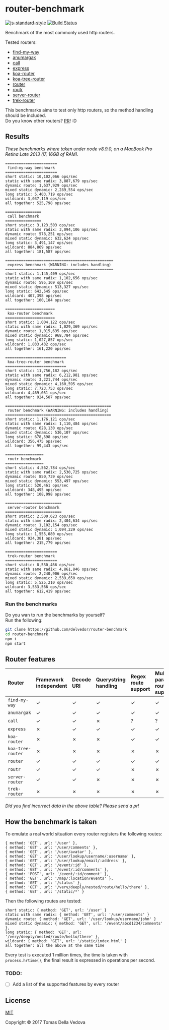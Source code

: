 # router-benchmark

[![js-standard-style](https://img.shields.io/badge/code%20style-standard-brightgreen.svg?style=flat)](http://standardjs.com/) [![Build Status](https://travis-ci.org/delvedor/router-benchmark.svg?branch=master)](https://travis-ci.org/delvedor/router-benchmark)

Benchmark of the most commonly used http routers.

Tested routers:

- [find-my-way](https://github.com/delvedor/find-my-way)
- [anumargak](https://github.com/NaturalIntelligence/anumargak)
- [call](https://github.com/hapijs/call)
- [express](https://www.npmjs.com/package/express)
- [koa-router](https://github.com/alexmingoia/koa-router)
- [koa-tree-router](https://github.com/steambap/koa-tree-router)
- [router](https://github.com/pillarjs/router)
- [routr](https://github.com/yahoo/routr)
- [server-router](https://github.com/yoshuawuyts/server-router)
- [trek-router](https://www.npmjs.com/package/trek-router)

This benchmarks aims to test only http routers, so the method handling should be included.  
Do you know other routers? [PR](https://github.com/delvedor/router-benchmark/pulls)! :D

<a name="results"></a>
## Results
*These benchmarks where taken under node v8.9.0, on a MacBook Pro Retina Late 2013 (i7, 16GB of RAM).*

```
=======================
 find-my-way benchmark
=======================
short static: 10,102,066 ops/sec
static with same radix: 3,887,679 ops/sec
dynamic route: 1,637,929 ops/sec
mixed static dynamic: 2,289,554 ops/sec
long static: 5,403,719 ops/sec
wildcard: 3,037,119 ops/sec
all together: 525,798 ops/sec

================
 call benchmark
================
short static: 3,123,503 ops/sec
static with same radix: 3,094,106 ops/sec
dynamic route: 578,251 ops/sec
mixed static dynamic: 632,624 ops/sec
long static: 3,491,147 ops/sec
wildcard: 884,869 ops/sec
all together: 181,587 ops/sec

================================================
 express benchmark (WARNING: includes handling)
================================================
short static: 1,145,409 ops/sec
static with same radix: 1,102,656 ops/sec
dynamic route: 595,169 ops/sec
mixed static dynamic: 513,327 ops/sec
long static: 642,545 ops/sec
wildcard: 407,398 ops/sec
all together: 100,184 ops/sec

======================
 koa-router benchmark
======================
short static: 1,004,122 ops/sec
static with same radix: 1,029,369 ops/sec
dynamic route: 1,015,635 ops/sec
mixed static dynamic: 968,784 ops/sec
long static: 1,027,857 ops/sec
wildcard: 1,033,432 ops/sec
all together: 161,220 ops/sec

===========================
 koa-tree-router benchmark
===========================
short static: 11,756,182 ops/sec
static with same radix: 6,212,981 ops/sec
dynamic route: 3,221,744 ops/sec
mixed static dynamic: 4,160,595 ops/sec
long static: 7,723,753 ops/sec
wildcard: 4,469,051 ops/sec
all together: 924,587 ops/sec

===============================================
 router benchmark (WARNING: includes handling)
===============================================
short static: 1,176,121 ops/sec
static with same radix: 1,110,484 ops/sec
dynamic route: 628,130 ops/sec
mixed static dynamic: 536,107 ops/sec
long static: 678,598 ops/sec
wildcard: 356,475 ops/sec
all together: 99,443 ops/sec

=================
 routr benchmark
=================
short static: 4,562,784 ops/sec
static with same radix: 2,530,725 ops/sec
dynamic route: 850,739 ops/sec
mixed static dynamic: 553,497 ops/sec
long static: 520,461 ops/sec
wildcard: 348,495 ops/sec
all together: 108,098 ops/sec

=========================
 server-router benchmark
=========================
short static: 2,500,623 ops/sec
static with same radix: 2,404,634 ops/sec
dynamic route: 1,102,154 ops/sec
mixed static dynamic: 1,094,229 ops/sec
long static: 1,555,080 ops/sec
wildcard: 924,381 ops/sec
all together: 215,779 ops/sec

=======================
 trek-router benchmark
=======================
short static: 8,530,466 ops/sec
static with same radix: 4,861,846 ops/sec
dynamic route: 2,240,906 ops/sec
mixed static dynamic: 2,539,650 ops/sec
long static: 5,525,210 ops/sec
wildcard: 3,533,566 ops/sec
all together: 612,419 ops/sec
```

### Run the benchmarks
Do you wan to run the benchmarks by yourself?  
Run the following:
```bash
git clone https://github.com/delvedor/router-benchmark
cd router-benchmark
npm i
npm start
```

<a name="features"></a>
## Router features
| Router | Framework independent    | Decode URI    | Querystring handling   |  Regex route support | Multi-parametric route support |  Max parameter length |
| :------------ | :------------ | :------------ | :--------------------- | :------------------- |:------------------------------ |:--------------------- |
| `find-my-way` | &#10003; | &#10003; | &#10003; | &#10003; | &#10003; | &#10003; |
| `anumargak` | &#10003; | &#10003; | &#10003; | &#10003; | &#10003; | &#10007; |
| `call` | &#10003;  | &#10003; | &#10007; | ? | ? | ? |
| `express` | &#10007;  | &#10003; | &#10003; | &#10003; | &#10003; | &#10007; |
| `koa-router` | &#10007;  | &#10007; | &#10007; | &#10003; | &#10003; | &#10007; |
| `koa-tree-router` | &#10007; | &#10007; | &#10007; | &#10007; | &#10007; | &#10007;  |
| `router` | &#10003;  | &#10003; | &#10003; | &#10003; | &#10003; | &#10007; |
| `routr` | &#10003; | &#10003; | &#10003; | &#10007; | &#10007; | &#10007; |
| `server-router` | &#10003; | &#10003; | &#10007; | &#10007;| &#10007; | &#10007; |
| `trek-router` | &#10007; | &#10007; | &#10007; | &#10007; | &#10007; | &#10007; |

*Did you find incorrect data in the above table? Please send a pr!*

<a name="how"></a>
## How the benchmark is taken

To emulate a real world situation every router registers the following routes:
```
{ method: 'GET', url: '/user' },
{ method: 'GET', url: '/user/comments' },
{ method: 'GET', url: '/user/avatar' },
{ method: 'GET', url: '/user/lookup/username/:username' },
{ method: 'GET', url: '/user/lookup/email/:address' },
{ method: 'GET', url: '/event/:id' },
{ method: 'GET', url: '/event/:id/comments' },
{ method: 'POST', url: '/event/:id/comment' },
{ method: 'GET', url: '/map/:location/events' },
{ method: 'GET', url: '/status' },
{ method: 'GET', url: '/very/deeply/nested/route/hello/there' },
{ method: 'GET', url: '/static/*' }
```
Then the following routes are tested:
```
short static: { method: 'GET', url: '/user' }
static with same radix: { method: 'GET', url: '/user/comments' }
dynamic route: { method: 'GET', url: '/user/lookup/username/john' }
mixed static dynamic: { method: 'GET', url: '/event/abcd1234/comments' },
long static: { method: 'GET', url: '/very/deeply/nested/route/hello/there' },
wildcard: { method: 'GET', url: '/static/index.html' }
all together: all the above at the same time
```
Every test is executed 1 million times, the time is taken with `process.hrtime()`, the final result is expressed in operations per second.

<a name="todo"></a>
### TODO:
- [ ] Add a list of the supported features by every router

<a name="license"></a>
## License

[MIT](https://github.com/delvedor/router-benchmark/blob/master/LICENSE)

Copyright © 2017 Tomas Della Vedova
